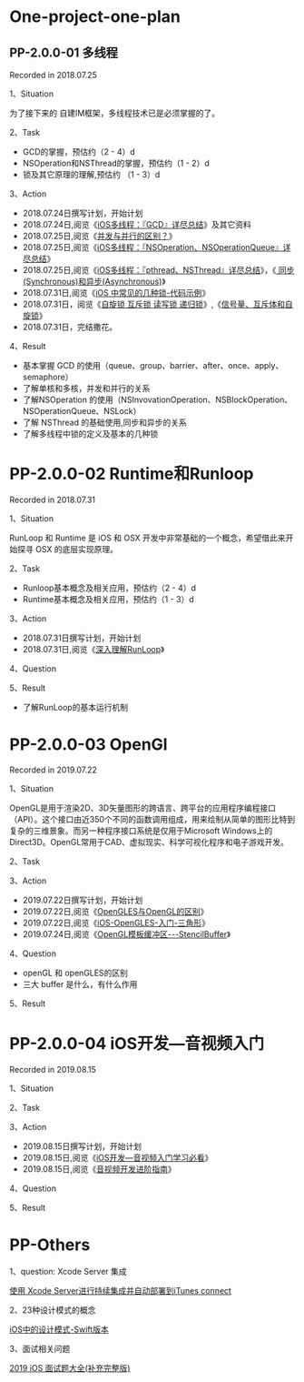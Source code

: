 # One-project-one-plan

## PP-2.0.0-01 多线程 

Recorded in 2018.07.25

1、Situation
  
  为了接下来的 自建IM框架<!--及未来面试的需求-->，多线程技术已是必须掌握的了。

2、Task
  - GCD的掌握，预估约（2 - 4）d
  - NSOperation和NSThread的掌握，预估约（1 - 2）d
  - 锁及其它原理的理解,预估约 （1 - 3）d

3、Action
  - 2018.07.24日撰写计划，开始计划
  - 2018.07.24日,阅览《[iOS多线程：『GCD』详尽总结](https://bujige.net/blog/iOS-Complete-learning-GCD.html)》及其它资料
  - 2018.07.25日,阅览《[并发与并行的区别？](https://www.zhihu.com/question/33515481)》
  - 2018.07.25日,阅览《[iOS多线程：『NSOperation、NSOperationQueue』详尽总结](https://bujige.net/blog/iOS-Complete-learning-NSOperation.html)》
  - 2018.07.25日,阅览《[iOS多线程：『pthread、NSThread』详尽总结](https://bujige.net/blog/iOS-Complete-learning-pthread-and-NSThread.html)》，《[ 同步(Synchronous)和异步(Asynchronous)](https://www.cnblogs.com/anny0404/p/5691379.html)》
  - 2018.07.31日,阅览《[iOS 中常见的几种锁-代码示例](https://mp.weixin.qq.com/s/c8YyhMvekaTVbqMhS8wzFQ)》
  - 2018.07.31日，阅览《[自旋锁 互斥锁 读写锁 递归锁](https://blog.csdn.net/qq100440110/article/details/51076609)》,《[信号量、互斥体和自旋锁](https://www.cnblogs.com/biyeymyhjob/archive/2012/07/21/2602015.html)》
  - 2018.07.31日，完结撒花。
  
4、Result

  - 基本掌握 GCD 的使用（queue、group、barrier、after、once、apply、semaphore）
  - 了解单核和多核，并发和并行的关系
  - 了解NSOperation 的使用（NSInvovationOperation、NSBlockOperation、NSOperationQueue、NSLock）
  - 了解 NSThread 的基础使用,同步和异步的关系
  - 了解多线程中锁的定义及基本的几种锁

# PP-2.0.0-02 Runtime和Runloop

Recorded in 2018.07.31

1、Situation

  RunLoop 和 Runtime  是 iOS 和 OSX 开发中非常基础的一个概念，希望借此来开始探寻 OSX 的底层实现原理。
  
2、Task
  - Runloop基本概念及相关应用，预估约（2 - 4）d
  - Runtime基本概念及相关应用，预估约（1 - 3）d

3、Action
  - 2018.07.31日撰写计划，开始计划
  - 2018.07.31日,阅览《[深入理解RunLoop](https://blog.ibireme.com/2015/05/18/runloop/)》
  
4、Question

5、Result
- 了解RunLoop的基本运行机制

# PP-2.0.0-03 OpenGl

Recorded in 2019.07.22

1、Situation

  OpenGL是用于渲染2D、3D矢量图形的跨语言、跨平台的应用程序编程接口（API）。这个接口由近350个不同的函数调用组成，用来绘制从简单的图形比特到复杂的三维景象。而另一种程序接口系统是仅用于Microsoft Windows上的Direct3D。OpenGL常用于CAD、虚拟现实、科学可视化程序和电子游戏开发。
  
2、Task
  

3、Action
  - 2019.07.22日撰写计划，开始计划
  - 2019.07.22日,阅览《[OpenGLES与OpenGL的区别](https://blog.csdn.net/dongtinghong/article/details/62299668)》
  - 2019.07.22日,阅览《[iOS-OpenGLES-入门-三角形](https://www.jianshu.com/p/9f69ace45177)》
  - 2019.07.24日,阅览《[OpenGL模板缓冲区---StencilBuffer](https://blog.csdn.net/zxzzt119/article/details/53608238)》

4、Question
- openGL 和 openGLES的区别
- 三大 buffer 是什么，有什么作用

5、Result


# PP-2.0.0-04 iOS开发—音视频入门

Recorded in 2019.08.15

1、Situation
  
2、Task

3、Action
  - 2019.08.15日撰写计划，开始计划
  - 2019.08.15日,阅览《[iOS开发—音视频入门学习必看](https://segmentfault.com/a/1190000018427620?utm_source=tag-newest)》
  - 2019.08.15日,阅览《[音视频开发进阶指南](https://www.jianshu.com/p/315227daffa3)》

4、Question


5、Result

# PP-Others

1、question: Xcode Server 集成

[使用 Xcode Server进行持续集成并自动部署到iTunes connect ](https://www.jianshu.com/p/ddde4cd432e5?utm_campaign=maleskine&utm_content=note&utm_medium=seo_notes&utm_source=recommendation)

2、23种设计模式的概念

[iOS中的设计模式-Swift版本](http://wiki.jikexueyuan.com/project/ios-design-patterns-in-swift/ios-design-patterns.html)

3、面试相关问题

[2019 iOS 面试题大全(补充完整版)](https://www.jianshu.com/p/d884f3040fda)
